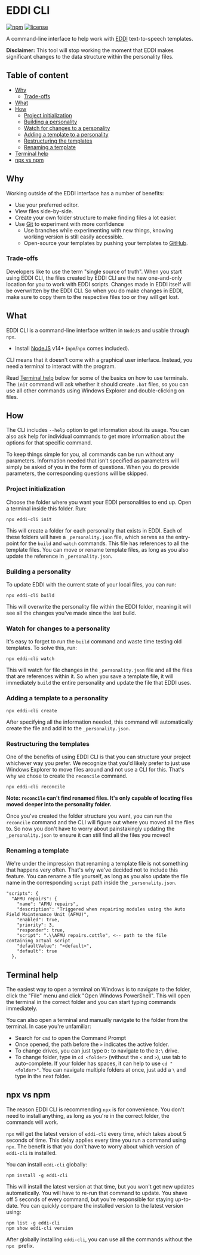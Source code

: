 # EDDI CLI

[![npm](https://badgen.net/npm/v/eddi-cli)](https://www.npmjs.com/package/eddi-cli)
[![license](https://badgen.net/npm/license/eddi-cli)](https://github.com/JibstaMan/eddi-cli/blob/main/LICENSE)

A command-line interface to help work with [EDDI](https://github.com/EDCD/EDDI) text-to-speech templates.

**Disclaimer:** This tool will stop working the moment that EDDI makes significant changes to the data structure within the personality files.

## Table of content
* [Why](#why)
  * [Trade-offs](#trade-offs)
* [What](#what)
* [How](#how)
  * [Project initialization](#project-initialization)
  * [Building a personality](#building-a-personality)
  * [Watch for changes to a personality](#watch-for-changes-to-a-personality)
  * [Adding a template to a personality](#adding-a-template-to-a-personality)
  * [Restructuring the templates](#restructuring-the-templates)
  * [Renaming a template](#renaming-a-template)
* [Terminal help](#terminal-help)
* [npx vs npm](#npx-vs-npm)

## Why

Working outside of the EDDI interface has a number of benefits:
* Use your preferred editor.
* View files side-by-side.
* Create your own folder structure to make finding files a lot easier.
* Use [Git](https://git-scm.com/) to experiment with more confidence
  * Use branches while experimenting with new things, knowing working version is still easily accessible.
  * Open-source your templates by pushing your templates to [GitHub](https://github.com).

### Trade-offs

Developers like to use the term "single source of truth". When you start using EDDI CLI, the files created by EDDI CLI are the new one-and-only location for you to work with EDDI scripts. Changes made in EDDI itself will be overwritten by the EDDI CLI. So when you do make changes in EDDI, make sure to copy them to the respective files too or they will get lost.

## What
 
EDDI CLI is a command-line interface written in `NodeJS` and usable through `npx`.
* Install [NodeJS](https://nodejs.org/en/) v14+ (`npm`/`npx` comes included).

CLI means that it doesn't come with a graphical user interface. Instead, you need a terminal to interact with the program.

Read [Terminal help](#terminal-help) below for some of the basics on how to use terminals. The `init` command will ask whether it should create `.bat` files, so you can use all other commands using Windows Explorer and double-clicking on files.

## How

The CLI includes `--help` option to get information about its usage. You can also ask help for individual commands to get more information about the options for that specific command.

To keep things simple for you, all commands can be run without any parameters. Information needed that isn't specified as parameters will simply be asked of you in the form of questions. When you do provide parameters, the corresponding questions will be skipped.

### Project initialization

Choose the folder where you want your EDDI personalities to end up. Open a terminal inside this folder. Run:

```
npx eddi-cli init
```

This will create a folder for each personality that exists in EDDI. Each of these folders will have a `_personality.json` file, which serves as the entry-point for the `build` and `watch` commands. This file has references to all the template files. You can move or rename template files, as long as you also update the reference in `_personality.json`.

### Building a personality

To update EDDI with the current state of your local files, you can run:

```
npx eddi-cli build
```

This will overwrite the personality file within the EDDI folder, meaning it will see all the changes you've made since the last build.

### Watch for changes to a personality

It's easy to forget to run the `build` command and waste time testing old templates. To solve this, run:

```
npx eddi-cli watch
```

This will watch for file changes in the `_personality.json` file and all the files that are references within it. So when you save a template file, it will immediately `build` the entire personality and update the file that EDDI uses.

### Adding a template to a personality

```
npx eddi-cli create
```

After specifying all the information needed, this command will automatically create the file and add it to the `_personality.json`.

### Restructuring the templates

One of the benefits of using EDDI CLI is that you can structure your project whichever way you prefer. We recognize that you'd likely prefer to just use Windows Explorer to move files around and not use a CLI for this. That's why we chose to create the `reconcile` command.

```
npx eddi-cli reconcile
```

**Note: `reconcile` can't find renamed files. It's only capable of locating files moved deeper into the personality folder.**

Once you've created the folder structure you want, you can run the `reconcile` command and the CLI will figure out where you moved all the files to. So now you don't have to worry about painstakingly updating the `_personality.json` to ensure it can still find all the files you moved!

### Renaming a template

We're under the impression that renaming a template file is not something that happens very often. That's why we've decided not to include this feature. You can rename a file yourself, as long as you also update the file name in the corresponding `script` path inside the `_personality.json`.

```
"scripts": {
  "AFMU repairs": {
    "name": "AFMU repairs",
    "description": "Triggered when repairing modules using the Auto Field Maintenance Unit (AFMU)",
    "enabled": true,
    "priority": 3,
    "responder": true,
    "script": ".\\AFMU repairs.cottle", <-- path to the file containing actual script
    "defaultValue": "<default>",
    "default": true
  },
```

## Terminal help

The easiest way to open a terminal on Windows is to navigate to the folder, click the "File" menu and click "Open Windows PowerShell". This will open the terminal in the correct folder and you can start typing commands immediately.

You can also open a terminal and manually navigate to the folder from the terminal. In case you're unfamiliar:

* Search for `cmd` to open the Command Prompt
* Once opened, the path before the `>` indicates the active folder.
* To change drives, you can just type `D:` to navigate to the `D:\` drive.
* To change folder, type in `cd <folder>` (without the `<` and `>`), use tab to auto-complete. If your folder has spaces, it can help to use `cd "<folder>"`. You can navigate multiple folders at once, just add a `\` and type in the next folder.

## npx vs npm

The reason EDDI CLI is recommending `npx` is for convenience. You don't need to install anything, as long as you're in the correct folder, the commands will work.

`npx` will get the latest version of `eddi-cli` every time, which takes about 5 seconds of time. This delay applies every time you run a command using `npx`. The benefit is that you don't have to worry about which version of `eddi-cli` is installed.

You can install `eddi-cli` globally:

```
npm install -g eddi-cli
```

This will install the latest version at that time, but you won't get new updates automatically. You will have to re-run that command to update. You shave off 5 seconds of every command, but you're responsible for staying up-to-date. You can quickly compare the installed version to the latest version using:

```
npm list -g eddi-cli
npm show eddi-cli version
```

After globally installing `eddi-cli`, you can use all the commands without the `npx ` prefix.

